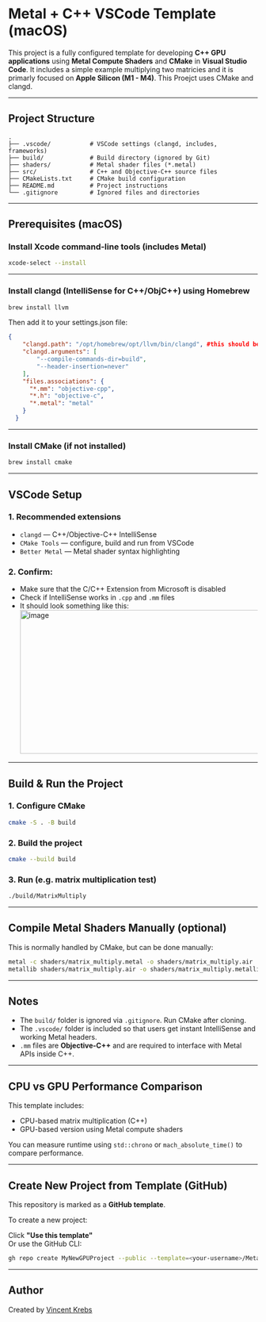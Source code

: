 # Metal + C++ VSCode Template (macOS)

This project is a fully configured template for developing **C++ GPU applications** using **Metal Compute Shaders** and **CMake** in **Visual Studio Code**. It includes a simple example multiplying two matricies and it is primarly focused on **Apple Silicon (M1 - M4)**. This Proejct uses CMake and clangd.

---

## Project Structure

```
.
├── .vscode/           # VSCode settings (clangd, includes, frameworks)
├── build/             # Build directory (ignored by Git)
├── shaders/           # Metal shader files (*.metal)
├── src/               # C++ and Objective-C++ source files
├── CMakeLists.txt     # CMake build configuration
├── README.md          # Project instructions
└── .gitignore         # Ignored files and directories
```

---

## Prerequisites (macOS)

### Install Xcode command-line tools (includes Metal)

```bash
xcode-select --install
```

---

### Install clangd (IntelliSense for C++/ObjC++) using Homebrew

```bash
brew install llvm
```

Then add it to your settings.json file:

```settings.json
{
    "clangd.path": "/opt/homebrew/opt/llvm/bin/clangd", #this should be the default directory, if not locate clangd and change this path
    "clangd.arguments": [
        "--compile-commands-dir=build",
        "--header-insertion=never"
    ],
    "files.associations": {
      "*.mm": "objective-cpp",
      "*.h": "objective-c",
      "*.metal": "metal"
    }
  }
```

---

### Install CMake (if not installed)

```bash
brew install cmake
```

---

## VSCode Setup

### 1. Recommended extensions

- `clangd` — C++/Objective-C++ IntelliSense
- `CMake Tools` — configure, build and run from VSCode
- `Better Metal` — Metal shader syntax highlighting

### 2. Confirm:

- Make sure that the C/C++ Extension from Microsoft is disabled
- Check if IntelliSense works in `.cpp` and `.mm` files
- It should look something like this:
  <img width="1048" height="290" alt="image" src="https://github.com/user-attachments/assets/7a9df249-7184-40f4-b9ca-1ae1574f9143" />


---

## Build & Run the Project

### 1. Configure CMake

```bash
cmake -S . -B build
```

### 2. Build the project

```bash
cmake --build build
```

### 3. Run (e.g. matrix multiplication test)

```bash
./build/MatrixMultiply
```

---

## Compile Metal Shaders Manually (optional)

This is normally handled by CMake, but can be done manually:

```bash
metal -c shaders/matrix_multiply.metal -o shaders/matrix_multiply.air
metallib shaders/matrix_multiply.air -o shaders/matrix_multiply.metallib
```

---

## Notes

- The `build/` folder is ignored via `.gitignore`. Run CMake after cloning.
- The `.vscode/` folder is included so that users get instant IntelliSense and working Metal headers.
- `.mm` files are **Objective-C++** and are required to interface with Metal APIs inside C++.

---

## CPU vs GPU Performance Comparison

This template includes:

- CPU-based matrix multiplication (C++)
- GPU-based version using Metal compute shaders

You can measure runtime using `std::chrono` or `mach_absolute_time()` to compare performance.

---

## Create New Project from Template (GitHub)

This repository is marked as a **GitHub template**.

To create a new project:

Click **"Use this template"**  
Or use the GitHub CLI:

```bash
gh repo create MyNewGPUProject --public --template=<your-username>/Metal_Cpp_VsCode_Template

```

---

## Author

Created by [Vincent Krebs](https://github.com/CoolML2022)
